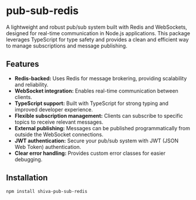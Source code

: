# pub-sub-redis

A lightweight and robust pub/sub system built with Redis and WebSockets, designed for real-time communication in Node.js applications. This package leverages TypeScript for type safety and provides a clean and efficient way to manage subscriptions and message publishing.

## Features

- **Redis-backed:** Uses Redis for message brokering, providing scalability and reliability.
- **WebSocket integration:** Enables real-time communication between clients.
- **TypeScript support:** Built with TypeScript for strong typing and improved developer experience.
- **Flexible subscription management:** Clients can subscribe to specific topics to receive relevant messages.
- **External publishing:** Messages can be published programmatically from outside the WebSocket connections.
- **JWT authentication:** Secure your pub/sub system with JWT (JSON Web Token) authentication.
- **Clear error handling:** Provides custom error classes for easier debugging.

## Installation

```bash
npm install shiva-pub-sub-redis
```
